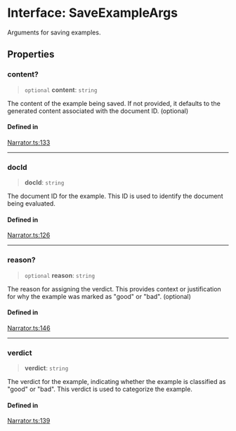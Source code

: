 # Interface: SaveExampleArgs

Arguments for saving examples.

## Properties

### content?

> `optional` **content**: `string`

The content of the example being saved.
If not provided, it defaults to the generated content associated with the document ID.
(optional)

#### Defined in

[Narrator.ts:133](https://github.com/edspencer/narrator-ai/blob/a6eb3765f534f72fc19b7120983a9fa75cbc1995/packages/narrator-ai/src/Narrator.ts#L133)

***

### docId

> **docId**: `string`

The document ID for the example. This ID is used to identify the document being evaluated.

#### Defined in

[Narrator.ts:126](https://github.com/edspencer/narrator-ai/blob/a6eb3765f534f72fc19b7120983a9fa75cbc1995/packages/narrator-ai/src/Narrator.ts#L126)

***

### reason?

> `optional` **reason**: `string`

The reason for assigning the verdict. This provides context or justification for why
the example was marked as "good" or "bad".
(optional)

#### Defined in

[Narrator.ts:146](https://github.com/edspencer/narrator-ai/blob/a6eb3765f534f72fc19b7120983a9fa75cbc1995/packages/narrator-ai/src/Narrator.ts#L146)

***

### verdict

> **verdict**: `string`

The verdict for the example, indicating whether the example is classified as "good" or "bad".
This verdict is used to categorize the example.

#### Defined in

[Narrator.ts:139](https://github.com/edspencer/narrator-ai/blob/a6eb3765f534f72fc19b7120983a9fa75cbc1995/packages/narrator-ai/src/Narrator.ts#L139)
